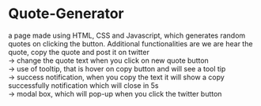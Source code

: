 # Quote-Generator
 a page made using HTML, CSS and Javascript, which generates random quotes on clicking the button. Additional functionalities are we are hear the quote, copy the quote and post it on twitter
 <br>
 -> change the quote text when you click on new quote button
 <br>
-> use of tooltip, that is hover on copy button and will see a tool tip
<br>
-> success notification, when you copy the text it will show a copy successfully notification which will close in 5s
<br>
-> modal box, which will pop-up when you click the twitter button
